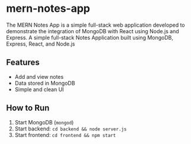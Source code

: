 # mern-notes-app
The MERN Notes App is a simple full-stack web application developed to demonstrate the integration of MongoDB with React using Node.js and Express.
A simple full-stack Notes Application built using MongoDB, Express, React, and Node.js

## Features
- Add and view notes
- Data stored in MongoDB
- Simple and clean UI

## How to Run
1. Start MongoDB (`mongod`)
2. Start backend: `cd backend && node server.js`
3. Start frontend: `cd frontend && npm start`
